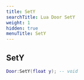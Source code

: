 ```yaml
---
title: SetY
searchTitle: Lua Door SetY
weight: 1
hidden: true
menuTitle: SetY
---
```

## SetY
```lua
Door:SetY(float y); -- void
```